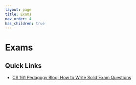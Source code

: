 ```yaml
---
layout: page
title: Exams
nav_order: 4
has_children: true
---
```


# Exams

## Quick Links

- [CS 161 Pedagogy Blog: How to Write Solid Exam Questions](https://pedagogy.cs161.org/2022/02/06/exam-writing-i/) 